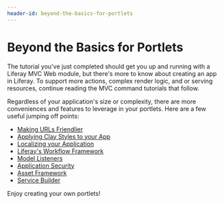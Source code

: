 ```yaml
---
header-id: beyond-the-basics-for-portlets
---
```


# Beyond the Basics for Portlets

The tutorial you've just completed should get you up and running with a Liferay
MVC Web module, but there's more to know about creating an app in Liferay. To
support more actions, complex render logic, and or serving resources, continue
reading the MVC command tutorials that follow. 

Regardless of your application's size or complexity, there are more conveniences
and features to leverage in your portlets. Here are a few useful jumping off
points:

-  [Making URLs Friendlier](/docs/7-1/tutorials/-/knowledge_base/t/making-urls-friendlier)
-  [Applying Clay Styles to your App](/docs/7-1/tutorials/-/knowledge_base/t/applying-clay-styles-to-your-app)
-  [Localizing your Application](/docs/7-1/tutorials/-/knowledge_base/t/localizing-your-application)
-  [Liferay's Workflow Framework](/docs/7-1/tutorials/-/knowledge_base/t/liferays-workflow-framework)
-  [Model Listeners](/docs/7-1/tutorials/-/knowledge_base/t/model-listeners)
-  [Application Security](/docs/7-1/tutorials/-/knowledge_base/t/application-security)
-  [Asset Framework](/docs/7-1/tutorials/-/knowledge_base/t/asset-framework)
-  [Service Builder](/docs/7-1/tutorials/-/knowledge_base/t/service-builder)

Enjoy creating your own portlets!
